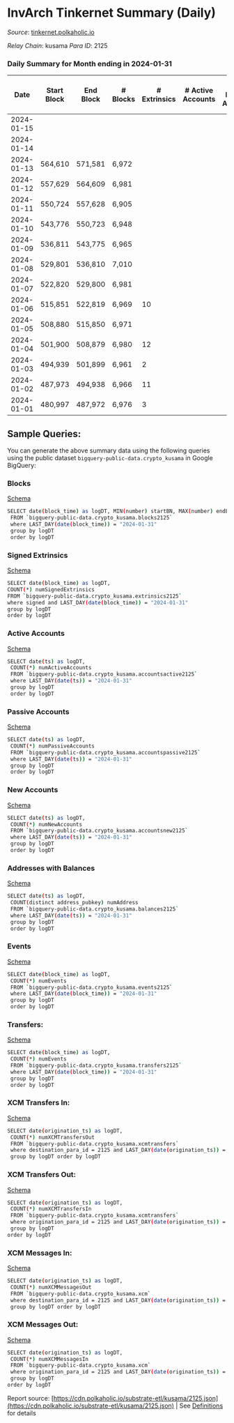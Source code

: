 # InvArch Tinkernet Summary (Daily)

_Source_: [tinkernet.polkaholic.io](https://tinkernet.polkaholic.io)

*Relay Chain*: kusama
*Para ID*: 2125



### Daily Summary for Month ending in 2024-01-31


| Date    | Start Block | End Block | # Blocks | # Extrinsics | # Active Accounts | # Passive Accounts | # New Accounts | # Addresses | # Events  | # Transfers ($USD) | # XCM Transfers In ($USD) | # XCM Transfers Out ($USD) | # XCM In | # XCM Out | Issues |
|---------|-------------|-----------|----------|--------------|-------------------|--------------------|----------------|-------------|-----------|--------------------|---------------------------|----------------------------|----------|-----------|--------|
| 2024-01-15 |  |  |  |  |  |  |  |  |  |   |   |   |  |  |  |
| 2024-01-14 |  |  |  |  |  |  |  |  |  |   | 23  |   | 23 | 5 |  |
| 2024-01-13 | 564,610 | 571,581 | 6,972 |  |  |  |  |  |  |   | 19  |   | 16 | 6 |  |
| 2024-01-12 | 557,629 | 564,609 | 6,981 |  |  |  |  |  |  |   | 17  |   | 14 | 1 |  |
| 2024-01-11 | 550,724 | 557,628 | 6,905 |  |  |  |  |  |  |   | 16  |   | 15 | 4 |  |
| 2024-01-10 | 543,776 | 550,723 | 6,948 |  |  |  |  |  |  |   | 25  |   | 25 | 7 |  |
| 2024-01-09 | 536,811 | 543,775 | 6,965 |  |  |  |  |  |  |   | 36  |   | 37 | 38 |  |
| 2024-01-08 | 529,801 | 536,810 | 7,010 |  |  |  |  |  |  |   | 51  |   | 42 | 9 |  |
| 2024-01-07 | 522,820 | 529,800 | 6,981 |  |  |  |  |  |  |   | 1  |   | 1 |  |  |
| 2024-01-06 | 515,851 | 522,819 | 6,969 | 10 |  |  |  | 1,382 | 14,271 | 243  |   |   |  | 3 |  |
| 2024-01-05 | 508,880 | 515,850 | 6,971 |  |  |  |  |  |  |   | 1  |   |  | 4 |  |
| 2024-01-04 | 501,900 | 508,879 | 6,980 | 12 |  |  |  | 1,382 | 14,300 | 239  | 4  |   | 4 | 7 |  |
| 2024-01-03 | 494,939 | 501,899 | 6,961 | 2 |  |  |  | 1,382 | 14,002 | 60  | 5  |   | 6 | 3 |  |
| 2024-01-02 | 487,973 | 494,938 | 6,966 | 11 |  |  |  | 1,382 | 14,317 | 284  | 5  |   | 4 | 2 |  |
| 2024-01-01 | 480,997 | 487,972 | 6,976 | 3 |  |  |  | 1,382 | 14,069 | 90  | 7  |   | 6 | 1 |  |

## Sample Queries:
You can generate the above summary data using the following queries using the public dataset `bigquery-public-data.crypto_kusama` in Google BigQuery:


### Blocks 

[Schema](https://github.com/colorfulnotion/substrate-etl/blob/main/schema/blocks.json)

```bash
SELECT date(block_time) as logDT, MIN(number) startBN, MAX(number) endBN, COUNT(*) numBlocks 
 FROM `bigquery-public-data.crypto_kusama.blocks2125`  
 where LAST_DAY(date(block_time)) = "2024-01-31" 
 group by logDT 
 order by logDT
```

### Signed Extrinsics 

[Schema](https://github.com/colorfulnotion/substrate-etl/blob/main/schema/extrinsics.json)

```bash
SELECT date(block_time) as logDT, 
COUNT(*) numSignedExtrinsics 
FROM `bigquery-public-data.crypto_kusama.extrinsics2125`  
where signed and LAST_DAY(date(block_time)) = "2024-01-31" 
group by logDT 
order by logDT
```

### Active Accounts 

[Schema](https://github.com/colorfulnotion/substrate-etl/blob/main/schema/accountsactive.json)

```bash
SELECT date(ts) as logDT, 
 COUNT(*) numActiveAccounts 
 FROM `bigquery-public-data.crypto_kusama.accountsactive2125` 
 where LAST_DAY(date(ts)) = "2024-01-31" 
 group by logDT 
 order by logDT
```

### Passive Accounts 

[Schema](https://github.com/colorfulnotion/substrate-etl/blob/main/schema/accountspassive.json)

```bash
SELECT date(ts) as logDT, 
 COUNT(*) numPassiveAccounts 
 FROM `bigquery-public-data.crypto_kusama.accountspassive2125` 
 where LAST_DAY(date(ts)) = "2024-01-31" 
 group by logDT 
 order by logDT
```

### New Accounts 

[Schema](https://github.com/colorfulnotion/substrate-etl/blob/main/schema/accountsnew.json)

```bash
SELECT date(ts) as logDT, 
 COUNT(*) numNewAccounts 
 FROM `bigquery-public-data.crypto_kusama.accountsnew2125` 
 where LAST_DAY(date(ts)) = "2024-01-31" 
 group by logDT
 order by logDT
```

### Addresses with Balances 

[Schema](https://github.com/colorfulnotion/substrate-etl/blob/main/schema/balances.json)

```bash
SELECT date(ts) as logDT,
 COUNT(distinct address_pubkey) numAddress 
 FROM `bigquery-public-data.crypto_kusama.balances2125` 
 where LAST_DAY(date(ts)) = "2024-01-31" 
 group by logDT 
 order by logDT
```

### Events 

[Schema](https://github.com/colorfulnotion/substrate-etl/blob/main/schema/events.json)

```bash
SELECT date(block_time) as logDT, 
 COUNT(*) numEvents 
 FROM `bigquery-public-data.crypto_kusama.events2125` 
 where LAST_DAY(date(block_time)) = "2024-01-31" 
 group by logDT 
 order by logDT
```

### Transfers:

[Schema](https://github.com/colorfulnotion/substrate-etl/blob/main/schema/transfers.json)

```bash
SELECT date(block_time) as logDT, 
 COUNT(*) numEvents 
 FROM `bigquery-public-data.crypto_kusama.transfers2125` 
 where LAST_DAY(date(block_time)) = "2024-01-31" 
 group by logDT 
 order by logDT
```

### XCM Transfers In: 

[Schema](https://github.com/colorfulnotion/substrate-etl/blob/main/schema/xcmtransfers.json)

```bash
SELECT date(origination_ts) as logDT, 
 COUNT(*) numXCMTransfersOut 
 FROM `bigquery-public-data.crypto_kusama.xcmtransfers` 
 where destination_para_id = 2125 and LAST_DAY(date(origination_ts)) = "2024-01-31" 
 group by logDT order by logDT
```

### XCM Transfers Out: 

[Schema](https://github.com/colorfulnotion/substrate-etl/blob/main/schema/xcmtransfers.json)

```bash
SELECT date(origination_ts) as logDT, 
 COUNT(*) numXCMTransfersIn 
 FROM `bigquery-public-data.crypto_kusama.xcmtransfers` 
 where origination_para_id = 2125 and LAST_DAY(date(origination_ts)) = "2024-01-31" 
 group by logDT 
order by logDT
```

### XCM Messages In: 

[Schema](https://github.com/colorfulnotion/substrate-etl/blob/main/schema/xcm.json)

```bash
SELECT date(origination_ts) as logDT, 
 COUNT(*) numXCMMessagesOut 
 FROM `bigquery-public-data.crypto_kusama.xcm` 
 where destination_para_id = 2125 and LAST_DAY(date(origination_ts)) = "2024-01-31" 
 group by logDT order by logDT
```

### XCM Messages Out: 

[Schema](https://github.com/colorfulnotion/substrate-etl/blob/main/schema/xcm.json)

```bash
SELECT date(origination_ts) as logDT, 
 COUNT(*) numXCMMessagesIn 
 FROM `bigquery-public-data.crypto_kusama.xcm` 
 where origination_para_id = 2125 and LAST_DAY(date(origination_ts)) = "2024-01-31" 
 group by logDT 
order by logDT
```


Report source: [https://cdn.polkaholic.io/substrate-etl/kusama/2125.json](https://cdn.polkaholic.io/substrate-etl/kusama/2125.json) | See [Definitions](/DEFINITIONS.md) for details
